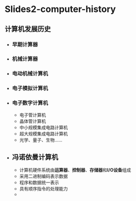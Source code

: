 # Slides2-computer-history

## 计算机发展历史

- ### 早期计算器

- ### 机械计算器

- ### 电动机械计算机

- ### 电子模拟计算机

- ### 电子数字计算机
  - 电子管计算机
  - 晶体管计算机
  - 中小规模集成电路计算机
  - 超大规模集成电路计算机
  - 光学、量子、生物……


- ## 冯诺依曼计算机
  - 计算机硬件系统由**运算器**、**控制器**、**存储器**和**I/O设备**组成
  - 采用二进制编码表示数据
  - 程序和数据统一表示
  - 具有顺序指令的处理能力
  - 